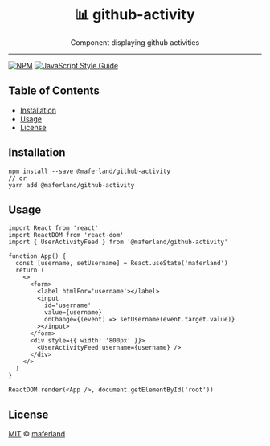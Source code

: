 <div align="center">
<h1>📊 github-activity</h1>

<p>Component displaying github activities</p>
</div>

---

[![NPM](https://img.shields.io/npm/v/@maferland/github-activity.svg)](https://www.npmjs.com/package/@maferland/github-activity) [![JavaScript Style Guide](https://img.shields.io/badge/code_style-standard-brightgreen.svg)](https://standardjs.com)

## Table of Contents

<!-- START doctoc generated TOC please keep comment here to allow auto update -->
<!-- DON'T EDIT THIS SECTION, INSTEAD RE-RUN doctoc TO UPDATE -->

- [Installation](#installation)
- [Usage](#usage)
- [License](#license)

<!-- END doctoc generated TOC please keep comment here to allow auto update -->

>

## Installation

```
npm install --save @maferland/github-activity
// or
yarn add @maferland/github-activity
```

## Usage

```tsx
import React from 'react'
import ReactDOM from 'react-dom'
import { UserActivityFeed } from '@maferland/github-activity'

function App() {
  const [username, setUsername] = React.useState('maferland')
  return (
    <>
      <form>
        <label htmlFor='username'></label>
        <input
          id='username'
          value={username}
          onChange={(event) => setUsername(event.target.value)}
        ></input>
      </form>
      <div style={{ width: '800px' }}>
        <UserActivityFeed username={username} />
      </div>
    </>
  )
}

ReactDOM.render(<App />, document.getElementById('root'))
```

## License

[MIT](LICENSE) © [maferland](https://github.com/maferland)
